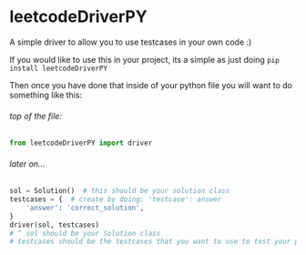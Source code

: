 # leetcodeDriverPY
A simple driver to allow you to use testcases in your own code :)

If you would like to use this in your project, its a simple as
just doing ```pip install leetcodeDriverPY```

Then once you have done that inside of your python file you will
want to do something like this:

###### top of the file:
```py
from leetcodeDriverPY import driver
```
###### later on...
```py
sol = Solution()  # this should be your solution class
testcases = {  # create by doing: 'testcase': answer
    'answer': 'correct_solution',
}
driver(sol, testcases)
# ^ sol should be your Solution class
# testcases should be the testcases that you want to use to test your program.
```
